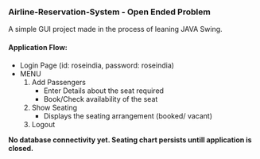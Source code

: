 ### Airline-Reservation-System - **Open Ended Problem**

A simple GUI project made in the process of leaning JAVA Swing.

#### Application Flow:
* Login Page (id: roseindia, password: roseindia)  
* MENU
    1. Add Passengers
        * Enter Details about the seat required  
        * Book/Check availability of the seat  
    2. Show Seating
        * Displays the seating arrangement (booked/ vacant)
    3. Logout
  
**No database connectivity yet. Seating chart persists untill application is closed.**
